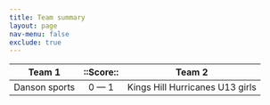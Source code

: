 ```yaml
---
title: Team summary
layout: page
nav-menu: false
exclude: true
---
```




|    Team 1     |  ::Score::  |             Team 2              |
|:-------------:|:-----------:|:-------------------------------:|
| Danson sports | 0 &mdash; 1 | Kings Hill Hurricanes U13 girls |

 <br /><br /><br />
